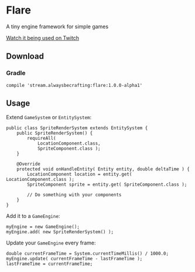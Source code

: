# Flare
A tiny engine framework for simple games

[Watch it being used on Twitch](http://alwaysbecrafting.stream)

## Download
### Gradle
	compile 'stream.alwaysbecrafting:flare:1.0.0-alpha1'

## Usage

Extend `GameSystem` or `EntitySystem`:

	public class SpriteRenderSystem extends EntitySystem {
		public SpriteRenderSystem() {
			requireAll(
				LocationComponent.class,
				SpriteComponent.class );
		}
		
		@Override
		protected void onHandleEntity( Entity entity, double deltaTime ) {
			LocationComponent location = entity.get( LocationComponent.class );
			SpriteComponent sprite = entity.get( SpriteComponent.class );
			
			// Do something with your components
		}
	}

Add it to a `GameEngine`:

	myEngine = new GameEngine();
	myEngine.add( new SpriteRenderSystem() );

Update your `GameEngine` every frame:

	double currentFrameTime = System.currentTimeMillis() / 1000.0;
	myEngine.update( currentFrameTime - lastFrameTime );
	lastFrameTime = currentFrameTime;